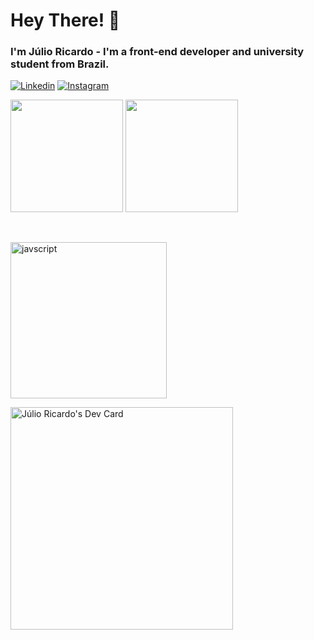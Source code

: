 
# Hey There! 👾

### I'm Júlio Ricardo - I'm a front-end developer and university student from Brazil.
[![Linkedin](https://img.shields.io/badge/LinkedIn-0077B5?style=for-the-badge&logo=linkedin&logoColor=white)](www.linkedin.com/in/júlio-ricardo-milcharek-cavalheiro)
[![Instagram](https://img.shields.io/badge/Instagram-E4405F?style=for-the-badge&logo=instagram&logoColor=white)](https://www.instagram.com/julioricardoz)

<p>
  <img height="180em" src="https://github-readme-stats.vercel.app/api?username=JRCavalheiro1&show_icons=true&title_color=5098e9&text_color=a4acb3&bg_color=0d1117&border_color=292e35&include_all_commits=true&count_private=true"/>
  <img height="180em" src="https://github-readme-stats.vercel.app/api/top-langs/?username=JRCavalheiro1&layout=compact&bg_color=0d1117&title_color=5098e9&text_color=ffffff&border_color=292e35"/>
</p>

<br/>
<p >
  <a href="https://skillicons.dev">
    <img width="250" alt="javscript" src="https://skillicons.dev/icons?i=js,ts,react,git"/>
  </a>
</p>
<a href="https://app.daily.dev/jlioricardo"><img src="https://api.daily.dev/devcards/v2/XKKhTjriYa2BtZehGFQEz.png?r=1ee&type=default" width="356" alt="Júlio Ricardo's Dev Card"/></a>
